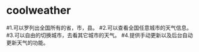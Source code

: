 # coolweather
#1.可以罗列出全国所有的省，市，县。
#2.可以查看全国任意城市的天气信息。
#3.可以自由的切换城市，去看其它城市的天气。
#4.提供手动更新以及后台自动更新天气的功能。
